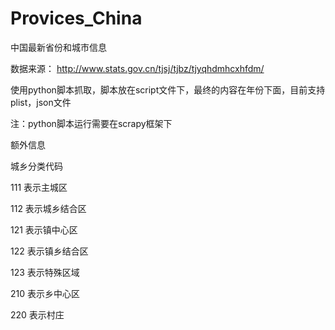 # Provices_China
中国最新省份和城市信息

数据来源：
http://www.stats.gov.cn/tjsj/tjbz/tjyqhdmhcxhfdm/

使用python脚本抓取，脚本放在script文件下，最终的内容在年份下面，目前支持plist，json文件

注：python脚本运行需要在scrapy框架下

额外信息

城乡分类代码

111 表示主城区 

112 表示城乡结合区

121 表示镇中心区

122 表示镇乡结合区

123 表示特殊区域

210 表示乡中心区

220 表示村庄
